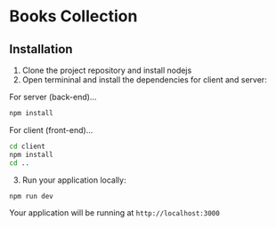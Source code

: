 # Books Collection
## Installation
1. Clone the project repository and install nodejs
2. Open termininal and install the dependencies for client and server:

For server (back-end)...
```sh
npm install
```
For client (front-end)...
```sh
cd client
npm install
cd ..
```
3. Run your application locally:
```sh
npm run dev
```
Your application will be running at ```http://localhost:3000```
